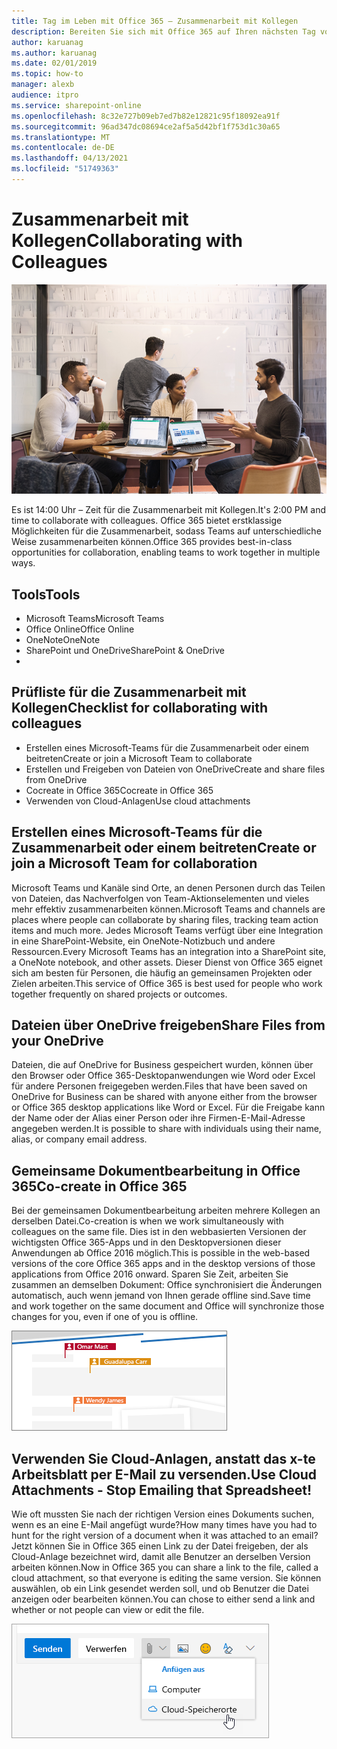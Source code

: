 ```yaml
---
title: Tag im Leben mit Office 365 – Zusammenarbeit mit Kollegen
description: Bereiten Sie sich mit Office 365 auf Ihren nächsten Tag vor
author: karuanag
ms.author: karuanag
ms.date: 02/01/2019
ms.topic: how-to
manager: alexb
audience: itpro
ms.service: sharepoint-online
ms.openlocfilehash: 8c32e727b09eb7ed7b82e12821c95f18092ea91f
ms.sourcegitcommit: 96ad347dc08694ce2af5a5d42bf1f753d1c30a65
ms.translationtype: MT
ms.contentlocale: de-DE
ms.lasthandoff: 04/13/2021
ms.locfileid: "51749363"
---
```

# <a name="collaborating-with-colleagues"></a><span data-ttu-id="f822f-103">Zusammenarbeit mit Kollegen</span><span class="sxs-lookup"><span data-stu-id="f822f-103">Collaborating with Colleagues</span></span>

![Unterwegs (Bild)](media/ditl_collab.png)

<span data-ttu-id="f822f-105">Es ist 14:00 Uhr – Zeit für die Zusammenarbeit mit Kollegen.</span><span class="sxs-lookup"><span data-stu-id="f822f-105">It's 2:00 PM and time to collaborate with colleagues.</span></span> <span data-ttu-id="f822f-106">Office 365 bietet erstklassige Möglichkeiten für die Zusammenarbeit, sodass Teams auf unterschiedliche Weise zusammenarbeiten können.</span><span class="sxs-lookup"><span data-stu-id="f822f-106">Office 365 provides best-in-class opportunities for collaboration, enabling teams to work together in multiple ways.</span></span> 

## <a name="tools"></a><span data-ttu-id="f822f-107">Tools</span><span class="sxs-lookup"><span data-stu-id="f822f-107">Tools</span></span>
- <span data-ttu-id="f822f-108">Microsoft Teams</span><span class="sxs-lookup"><span data-stu-id="f822f-108">Microsoft Teams</span></span>
- <span data-ttu-id="f822f-109">Office Online</span><span class="sxs-lookup"><span data-stu-id="f822f-109">Office Online</span></span>
- <span data-ttu-id="f822f-110">OneNote</span><span class="sxs-lookup"><span data-stu-id="f822f-110">OneNote</span></span>
- <span data-ttu-id="f822f-111">SharePoint und OneDrive</span><span class="sxs-lookup"><span data-stu-id="f822f-111">SharePoint & OneDrive</span></span>
- 
## <a name="checklist-for-collaborating-with-colleagues"></a><span data-ttu-id="f822f-112">Prüfliste für die Zusammenarbeit mit Kollegen</span><span class="sxs-lookup"><span data-stu-id="f822f-112">Checklist for collaborating with colleagues</span></span>
- <span data-ttu-id="f822f-113">Erstellen eines Microsoft-Teams für die Zusammenarbeit oder einem beitreten</span><span class="sxs-lookup"><span data-stu-id="f822f-113">Create or join a Microsoft Team to collaborate</span></span>
- <span data-ttu-id="f822f-114">Erstellen und Freigeben von Dateien von OneDrive</span><span class="sxs-lookup"><span data-stu-id="f822f-114">Create and share files from OneDrive</span></span> 
- <span data-ttu-id="f822f-115">Cocreate in Office 365</span><span class="sxs-lookup"><span data-stu-id="f822f-115">Cocreate in Office 365</span></span> 
- <span data-ttu-id="f822f-116">Verwenden von Cloud-Anlagen</span><span class="sxs-lookup"><span data-stu-id="f822f-116">Use cloud attachments</span></span>

## <a name="create-or-join-a-microsoft-team-for-collaboration"></a><span data-ttu-id="f822f-117">Erstellen eines Microsoft-Teams für die Zusammenarbeit oder einem beitreten</span><span class="sxs-lookup"><span data-stu-id="f822f-117">Create or join a Microsoft Team for collaboration</span></span>

<span data-ttu-id="f822f-118">Microsoft Teams und Kanäle sind Orte, an denen Personen durch das Teilen von Dateien, das Nachverfolgen von Team-Aktionselementen und vieles mehr effektiv zusammenarbeiten können.</span><span class="sxs-lookup"><span data-stu-id="f822f-118">Microsoft Teams and channels are places where people can collaborate by sharing files, tracking team action items and much more.</span></span> <span data-ttu-id="f822f-119">Jedes Microsoft Teams verfügt über eine Integration in eine SharePoint-Website, ein OneNote-Notizbuch und andere Ressourcen.</span><span class="sxs-lookup"><span data-stu-id="f822f-119">Every Microsoft Teams has an integration into a SharePoint site, a OneNote notebook, and other assets.</span></span> <span data-ttu-id="f822f-120">Dieser Dienst von Office 365 eignet sich am besten für Personen, die häufig an gemeinsamen Projekten oder Zielen arbeiten.</span><span class="sxs-lookup"><span data-stu-id="f822f-120">This service of Office 365 is best used for people who work together frequently on shared projects or outcomes.</span></span> 

## <a name="share-files-from-your-onedrive"></a><span data-ttu-id="f822f-121">Dateien über OneDrive freigeben</span><span class="sxs-lookup"><span data-stu-id="f822f-121">Share Files from your OneDrive</span></span>
<span data-ttu-id="f822f-122">Dateien, die auf OneDrive for Business gespeichert wurden, können über den Browser oder Office 365-Desktopanwendungen wie Word oder Excel für andere Personen freigegeben werden.</span><span class="sxs-lookup"><span data-stu-id="f822f-122">Files that have been saved on OneDrive for Business can be shared with anyone either from the browser or Office 365 desktop applications like Word or Excel.</span></span> <span data-ttu-id="f822f-123">Für die Freigabe kann der Name oder der Alias einer Person oder ihre Firmen-E-Mail-Adresse angegeben werden.</span><span class="sxs-lookup"><span data-stu-id="f822f-123">It is possible to share with individuals using their name, alias, or company email address.</span></span> 

## <a name="co-create-in-office-365"></a><span data-ttu-id="f822f-124">Gemeinsame Dokumentbearbeitung in Office 365</span><span class="sxs-lookup"><span data-stu-id="f822f-124">Co-create in Office 365</span></span>
<span data-ttu-id="f822f-125">Bei der gemeinsamen Dokumentbearbeitung arbeiten mehrere Kollegen an derselben Datei.</span><span class="sxs-lookup"><span data-stu-id="f822f-125">Co-creation is when we work simultaneously with colleagues on the same file.</span></span> <span data-ttu-id="f822f-126">Dies ist in den webbasierten Versionen der wichtigsten Office 365-Apps und in den Desktopversionen dieser Anwendungen ab Office 2016 möglich.</span><span class="sxs-lookup"><span data-stu-id="f822f-126">This is possible in the web-based versions of the core Office 365 apps and in the desktop versions of those applications from Office 2016 onward.</span></span>  <span data-ttu-id="f822f-127">Sparen Sie Zeit, arbeiten Sie zusammen an demselben Dokument: Office synchronisiert die Änderungen automatisch, auch wenn jemand von Ihnen gerade offline sind.</span><span class="sxs-lookup"><span data-stu-id="f822f-127">Save time and work together on the same document and Office will synchronize those changes for you, even if one of you is offline.</span></span> 

![Gemeinsame Dokumenterstellung in Word](media/ditl_coauth.png)

## <a name="use-cloud-attachments---stop-emailing-that-spreadsheet"></a><span data-ttu-id="f822f-129">Verwenden Sie Cloud-Anlagen, anstatt das x-te Arbeitsblatt per E-Mail zu versenden.</span><span class="sxs-lookup"><span data-stu-id="f822f-129">Use Cloud Attachments - Stop Emailing that Spreadsheet!</span></span>
<span data-ttu-id="f822f-130">Wie oft mussten Sie nach der richtigen Version eines Dokuments suchen, wenn es an eine E-Mail angefügt wurde?</span><span class="sxs-lookup"><span data-stu-id="f822f-130">How many times have you had to hunt for the right version of a document when it was attached to an email?</span></span> <span data-ttu-id="f822f-131">Jetzt können Sie in Office 365 einen Link zu der Datei freigeben, der als Cloud-Anlage bezeichnet wird, damit alle Benutzer an derselben Version arbeiten können.</span><span class="sxs-lookup"><span data-stu-id="f822f-131">Now in Office 365 you can share a link to the file, called a cloud attachment, so that everyone is editing the same version.</span></span>  <span data-ttu-id="f822f-132">Sie können auswählen, ob ein Link gesendet werden soll, und ob Benutzer die Datei anzeigen oder bearbeiten können.</span><span class="sxs-lookup"><span data-stu-id="f822f-132">You can chose to either send a link and whether or not people can view or edit the file.</span></span> 

![Cloud-Anlage](media/ditl_cloudattach.png)

